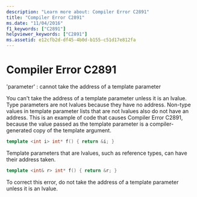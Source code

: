 ```yaml
---
description: "Learn more about: Compiler Error C2891"
title: "Compiler Error C2891"
ms.date: "11/04/2016"
f1_keywords: ["C2891"]
helpviewer_keywords: ["C2891"]
ms.assetid: e12cfb2d-df45-4b0d-b155-c51d17e812fa
---
```

# Compiler Error C2891

'parameter' : cannot take the address of a template parameter

You can't take the address of a template parameter unless it is an lvalue. Type parameters are not lvalues because they have no address. Non-type values in template parameter lists that are not lvalues also do not have an address. This is an example of code that causes Compiler Error C2891, because the value passed as the template parameter is a compiler-generated copy of the template argument.

```cpp
template <int i> int* f() { return &i; }
```

Template parameters that are lvalues, such as reference types, can have their address taken.

```cpp
template <int& r> int* f() { return &r; }
```

To correct this error, do not take the address of a template parameter unless it is an lvalue.
